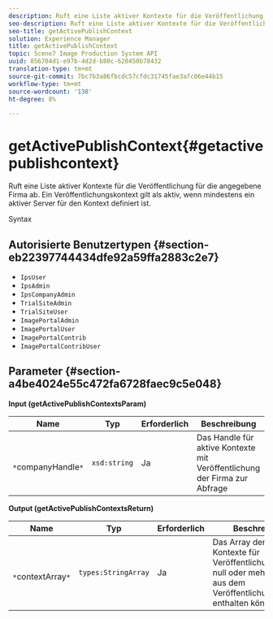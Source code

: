```yaml
---
description: Ruft eine Liste aktiver Kontexte für die Veröffentlichung für die angegebene Firma ab. Ein Veröffentlichungskontext gilt als aktiv, wenn mindestens ein aktiver Server für den Kontext definiert ist.
seo-description: Ruft eine Liste aktiver Kontexte für die Veröffentlichung für die angegebene Firma ab. Ein Veröffentlichungskontext gilt als aktiv, wenn mindestens ein aktiver Server für den Kontext definiert ist.
seo-title: getActivePublishContext
solution: Experience Manager
title: getActivePublishContext
topic: Scene7 Image Production System API
uuid: 856704d1-e97b-4d2d-b80c-620450b78432
translation-type: tm+mt
source-git-commit: 7bc7b3a86fbcdc57cfdc31745fae3afc06e44b15
workflow-type: tm+mt
source-wordcount: '138'
ht-degree: 8%

---
```



# getActivePublishContext{#getactivepublishcontext}

Ruft eine Liste aktiver Kontexte für die Veröffentlichung für die angegebene Firma ab. Ein Veröffentlichungskontext gilt als aktiv, wenn mindestens ein aktiver Server für den Kontext definiert ist.

Syntax

## Autorisierte Benutzertypen {#section-eb22397744434dfe92a59ffa2883c2e7}

* `IpsUser`
* `IpsAdmin`
* `IpsCompanyAdmin`
* `TrialSiteAdmin`
* `TrialSiteUser`
* `ImagePortalAdmin`
* `ImagePortalUser`
* `ImagePortalContrib`
* `ImagePortalContribUser`

## Parameter {#section-a4be4024e55c472fa6728faec9c5e048}

**Input (getActivePublishContextsParam)**

| Name | Typ | Erforderlich | Beschreibung |
|---|---|---|---|
| ` *`companyHandle`*` | `xsd:string` | Ja | Das Handle für aktive Kontexte mit Veröffentlichung der Firma zur Abfrage |

**Output (getActivePublishContextsReturn)**

| Name | Typ | Erforderlich | Beschreibung |
|---|---|---|---|
| ` *`contextArray`*` | `types:StringArray` | Ja | Das Array der aktiven Kontexte für Veröffentlichungen, die null oder mehr Werte aus dem Veröffentlichungskontext enthalten können. |

